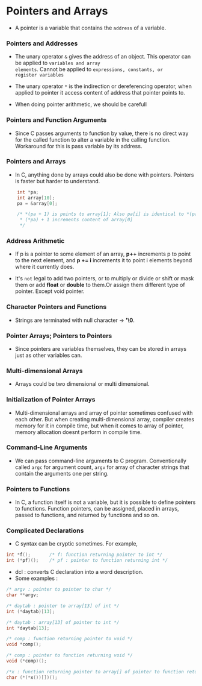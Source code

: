# Pointers and Arrays
- A pointer is a variable that contains the <code>address</code> of a variable. 


### Pointers and Addresses
- The unary operator <code>&</code> gives the address of an object. This operator can be applied to <code>variables and array elements</code>. Cannot be applied to <code>expressions, constants, or register variables</code>

- The unary operator <code>*</code> is the indirection or dereferencing operator, when applied to pointer it access content of address that pointer points to. 

- When doing pointer arithmetic, we should be carefull


### Pointers and Function Arguments
- Since C passes arguments to function by value, there is no direct way for the called function to alter a variable in the calling function. Workaround for this is pass variable by its address.


### Pointers and Arrays
- In C, anything done by arrays could also be done with pointers. Pointers is faster but harder to understand.

``` C
    int *pa;
    int array[10];
    pa = &array[0];

    /* *(pa + 1) is points to array[1]; Also pa[i] is identical to *(pa + i);
     * (*pa) + 1 increments content of array[0]
     */ 
```

### Address Arithmetic
- If p is a pointer to some element of an array, **p++**  increments p to point to the next element, and **p += i** increments it to point i elements beyond where it currently does.

- It's <code>not</code> legal to add two pointers, or to multiply or divide or shift or mask them or add **float** or **double** to them.Or assign them different type of pointer. Except void pointer.


### Character Pointers and Functions
- Strings are terminated with null character -> **'\0**.


### Pointer Arrays; Pointers to Pointers
- Since pointers are variables themselves, they can be stored in arrays just as other variables can.


### Multi-dimensional Arrays
- Arrays could be two dimensional or multi dimensional.

### Initialization of Pointer Arrays
- Multi-dimensional arrays and array of pointer sometimes confused with each other. But when creating multi-dimensional array, compiler creates memory for it in compile time, but when it comes to array of pointer, memory allocation doesnt perform in compile time.


### Command-Line Arguments
- We can pass command-line arguments to C program. Conventionally called <code>argc</code> for argument count, <code>argv</code> for array of character strings that contain the arguments one per string.

### Pointers to Functions
- In C, a function itself is not a variable, but it is possible to define pointers to functions. Function pointers, can be assigned, placed in arrays, passed to functions, and returned by functions and so on.

### Complicated Declarations
- C syntax can be cryptic sometimes. For example,
``` C
int *f();       /* f: function returning pointer to int */
int (*pf)();    /* pf : pointer to function returning int */
```
- dcl : converts C declaration into a word description.
- Some examples : 
``` C
/* argv : pointer to pointer to char */
char **argv; 

/* daytab : pointer to array[13] of int */
int (*daytab)[13];    

/* daytab : array[13] of pointer to int */
int *daytab[13]; 

/* comp : function returning pointer to void */
void *comp();     

/* comp : pointer to function returning void */
void (*comp)();            

/*x : function returning pointer to array[] of pointer to function returning char */
char (*(*x())[])();

```